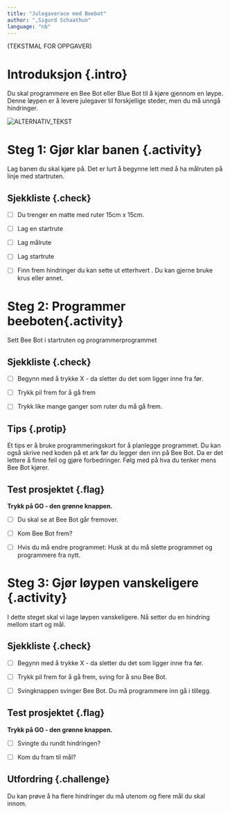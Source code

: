 ```yaml
---
title: "Julegaverace med Beebot"
author: ",Sigurd Schaathun" 
language: "nb"
---
```



(TEKSTMAL FOR OPPGAVER)

# Introduksjon {.intro}

Du skal programmere en Bee Bot eller Blue Bot til å kjøre gjennom en løype. Denne løypen er å levere julegaver til forskjellige steder, men du må unngå hindringer.

![ALTERNATIV_TEKST](BILDEFIL)


# Steg 1: Gjør klar banen {.activity}

Lag banen du skal kjøre på. Det er lurt å begynne lett med å ha målruten på linje med startruten.

## Sjekkliste {.check}

- [ ] Du trenger en matte med ruter 15cm x 15cm.

- [ ] Lag en startrute
- [ ] Lag målrute
- [ ] Lag startrute
- [ ] Finn frem hindringer du kan sette ut etterhvert . Du kan gjerne bruke krus eller annet.

# Steg 2: Programmer beeboten{.activity}

Sett Bee Bot i startruten og programmerprogrammet

## Sjekkliste {.check}

- [ ] Begynn med å trykke X - da sletter du det som ligger inne fra før.

- [ ] Trykk pil frem for å gå frem
- [ ] Trykk like mange ganger som ruter du må gå frem.

## Tips {.protip}

Et tips er å bruke programmeringskort for å planlegge programmet. Du kan også skrive ned koden på et ark før du legger den inn på Bee Bot. Da er det lettere å finne feil og gjøre forbedringer. Følg med på hva du tenker mens Bee Bot kjører.

## Test prosjektet {.flag}

**Trykk på GO - den grønne knappen.**

- [ ] Du skal se at Bee Bot går fremover.

- [ ] Kom Bee Bot frem?
- [ ] Hvis du må endre programmet: Husk at du må slette programmet og programmere fra nytt.



# Steg 3: Gjør løypen vanskeligere {.activity}

I dette steget skal vi lage løypen vanskeligere. Nå setter du en hindring mellom start og mål.

## Sjekkliste {.check}


- [ ] Begynn med å trykke X - da sletter du det som ligger inne fra før.

- [ ] Trykk pil frem for å gå frem, sving for å snu Bee Bot.
- [ ] Svingknappen svinger Bee Bot. Du må programmere inn gå i tillegg.

## Test prosjektet {.flag}

**Trykk på GO - den grønne knappen.**

- [ ] Svingte du rundt hindringen?

- [ ] Kom du fram til mål?

## Utfordring {.challenge}

Du kan prøve å ha flere hindringer du må utenom og flere mål du skal innom.